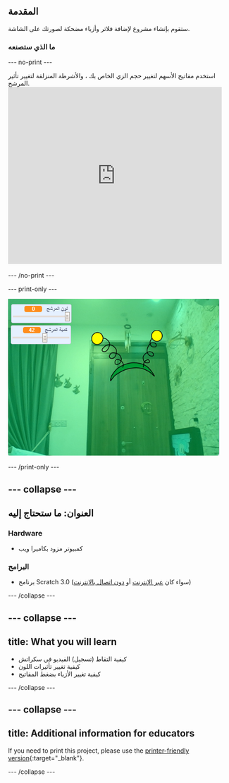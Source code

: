 ## المقدمة

ستقوم بإنشاء مشروع لإضافة فلاتر وأزياء مضحكة لصورتك على الشاشة.

### ما الذي ستصنعه

--- no-print ---

استخدم مفاتيح الأسهم لتغيير حجم الزي الخاص بك ، والأشرطة المنزلقة لتغيير تأثير المرشح. <iframe src="https://scratch.mit.edu/projects/381995604/embed" allowtransparency="true" width="485" height="402" frameborder="0" scrolling="no" allowfullscreen mark="crwd-mark"></iframe>

--- /no-print ---

--- print-only ---

![Complete project](images/final.png)

--- /print-only ---

--- collapse ---
---
العنوان: ما ستحتاج إليه
---

### Hardware

+ كمبيوتر مزود بكاميرا ويب

### البرامج

+ برنامج Scratch 3.0 (سواء كان [عبر الإنترنت](http://rpf.io/scratchon) أو [دون اتصال بالإنترنت](http://rpf.io/scratchoff))

--- /collapse ---

--- collapse ---
---
title: What you will learn
---

- كيفية التقاط (تسجيل) الفيديو في سكراتش
- كيفية تغيير تأثيرات اللون
- كيفية تغيير الأزياء بضغط المفاتيح

--- /collapse ---

--- collapse ---
---
title: Additional information for educators
---

If you need to print this project, please use the [printer-friendly version](https://projects.raspberrypi.org/en/projects/scratchchat-filters/print){:target="_blank"}.

--- /collapse ---
